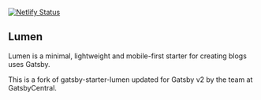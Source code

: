 [![Netlify Status](https://api.netlify.com/api/v1/badges/6b6869d4-343e-43d9-bc60-6f48712aa22f/deploy-status)](https://app.netlify.com/sites/davidvasandaniblog/deploys)

## Lumen
Lumen is a minimal, lightweight and mobile-first starter for creating blogs uses Gatsby.

This is a fork of gatsby-starter-lumen updated for Gatsby v2 by the team at GatsbyCentral.
